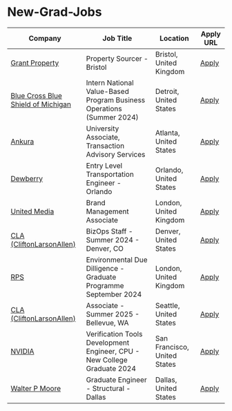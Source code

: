 # New-Grad-Jobs

| Company | Job Title | Location | Apply URL |
|--------------|----------|----------|-----------|
| [Grant Property](https://huzzle.app/companies/grant-property) | Property Sourcer - Bristol | Bristol, United Kingdom | [Apply](https://huzzle.app/Jobs/property-sourcer-bristol-230595) |
| [Blue Cross Blue Shield of Michigan](https://huzzle.app/companies/blue-cross-blue-shield-of-michigan) | Intern National Value-Based Program Business Operations (Summer 2024) | Detroit, United States | [Apply](https://huzzle.app/Jobs/intern-national-value-based-program-business-operations-summer-2024-434256) |
| [Ankura](https://huzzle.app/companies/ankura) | University Associate, Transaction Advisory Services | Atlanta, United States | [Apply](https://huzzle.app/Jobs/university-associate-transaction-advisory-services-586726) |
| [Dewberry](https://huzzle.app/companies/dewberry) | Entry Level Transportation Engineer - Orlando | Orlando, United States | [Apply](https://huzzle.app/Jobs/entry-level-transportation-engineer-orlando-036879) |
| [United Media](https://huzzle.app/companies/united-media) | Brand Management Associate | London, United Kingdom | [Apply](https://huzzle.app/Jobs/brand-management-associate-ab35bcef-3708-4190-ae0b-91c1812cb416) |
| [CLA (CliftonLarsonAllen)](https://huzzle.app/companies/cla-cliftonlarsonallen) | BizOps Staff - Summer 2024 - Denver, CO | Denver, United States | [Apply](https://huzzle.app/Jobs/bizops-staff-summer-2024-denver-co-372133) |
| [RPS](https://huzzle.app/companies/rps) | Environmental Due Dilligence - Graduate Programme September 2024 | London, United Kingdom | [Apply](https://huzzle.app/Jobs/environmental-due-dilligence-graduate-programme-september-2024-776674) |
| [CLA (CliftonLarsonAllen)](https://huzzle.app/companies/cla-cliftonlarsonallen) | Associate - Summer 2025 - Bellevue, WA | Seattle, United States | [Apply](https://huzzle.app/Jobs/associate-summer-2025-bellevue-wa-797708) |
| [NVIDIA](https://huzzle.app/companies/nvidia-12f6c417-e595-4a36-bade-3c813808d285) | Verification Tools Development Engineer, CPU - New College Graduate 2024 | San Francisco, United States | [Apply](https://huzzle.app/Jobs/verification-tools-development-engineer-cpu-new-college-graduate-2024-606852) |
| [Walter P Moore](https://huzzle.app/companies/walter-p-moore) | Graduate Engineer - Structural - Dallas | Dallas, United States | [Apply](https://huzzle.app/Jobs/graduate-engineer-structural-dallas-824334) |
